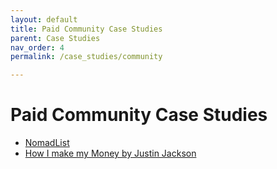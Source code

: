 ```yaml
---
layout: default
title: Paid Community Case Studies
parent: Case Studies
nav_order: 4
permalink: /case_studies/community

---
```


# Paid Community Case Studies

- [NomadList](https://levels.io/product-hunt-hacker-news-number-one/)
- [How I make my Money by Justin Jackson](https://justinjackson.ca/money)